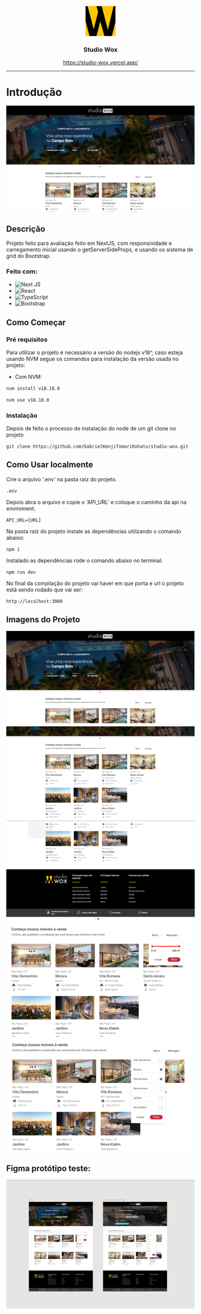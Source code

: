 <div align="center">
  <a href="https://github.com/othneildrew/Best-README-Template">
    <img src="./public//logo-studio-wox.jpg" alt="Logo" width="80" height="80">
  </a>

  <h3 align="center">Studio Wox</h3>

  <p align="center">
    <a href="https://studio-wox.vercel.app/">https://studio-wox.vercel.app/</a>
  </p>
</div>

---

# Introdução

<img src="./pages/assets/image/banner_projeto.png" alt="Banner do Projeto">

## Descrição

Projeto feito para avaliação feito em NextJS, com responsividade e carregamento inicial usando o getServerSideProps, e usando os sistema de grid do Bootstrap.

### Feito com:

-   ![Next JS](https://img.shields.io/badge/Next-black?style=for-the-badge&logo=next.js&logoColor=white)
-   ![React](https://img.shields.io/badge/react-%2320232a.svg?style=for-the-badge&logo=react&logoColor=%2361DAFB)
-   ![TypeScript](https://img.shields.io/badge/typescript-%23007ACC.svg?style=for-the-badge&logo=typescript&logoColor=white)
-   ![Bootstrap](https://img.shields.io/badge/bootstrap-%238511FA.svg?style=for-the-badge&logo=bootstrap&logoColor=white)

## Como Começar

### Pré requisitos

Para utilizar o projeto é necessário a versão do nodejs v18^, caso esteja usando NVM segue os comandos para instalação da versão usada no projeto:

-   Com NVM:

```sh
nvm install v18.18.0
```

```sh
nvm use v18.18.0
```

### Instalação

Depois de feito o processo de instalação do node de um git clone no projeto

    git clone https://github.com/GabrielKenjiTomariKohatu/studio-wox.git

## Como Usar localmente

Crie o arquivo '.env' na pasta raiz do projeto.

    .env

Depois abra o arquivo e copie o 'API_URL' e coloque o caminho da api na enviroment.

    API_URL={URL}

Na pasta raiz do projeto instale as dependências utilizando o comando abaixo:

    npm i

Instalado as dependências rode o comando abaixo no terminal:

    npm run dev

No final da compilação do projeto vai haver em que porta e url o projeto está sendo rodado que vai ser:

    http://localhost:3000

## Imagens do Projeto

<img src="./pages/assets/image/img-1.png" alt="Imagens do Projeto 01">

<br>

<img src="./pages/assets/image/img-2.png" alt="Imagens do Projeto 02">

<br>

<img src="./pages/assets/image/img-3.png" alt="Imagens do Projeto 03">

<br>

<img src="./pages/assets/image/img-4.png" alt="Imagens do Projeto 04">

<br>

<img src="./pages/assets/image/img-5.png" alt="Imagens do Projeto 05">

## Figma protótipo teste:

<img src="./pages/assets/image/teste-figma.png" alt="Protótipo do teste no figma">

